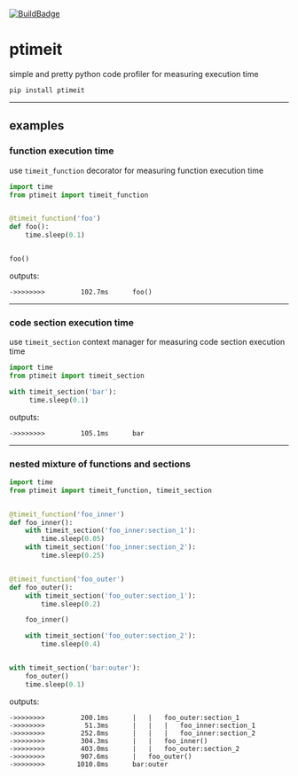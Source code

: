 [![BuildBadge](https://github.com/narekgharibyan/ptimeit/workflows/Build/badge.svg)](https://github.com/narekgharibyan/ptimeit/actions)

# ptimeit
simple and pretty python code profiler for measuring execution time

```
pip install ptimeit
```
---

## examples

### function execution time
use `timeit_function` decorator for measuring function execution time
```python
import time
from ptimeit import timeit_function


@timeit_function('foo')
def foo():
    time.sleep(0.1)


foo()
```

outputs:
```
->>>>>>>>         102.7ms      foo()
```

---

### code section execution time
use `timeit_section` context manager for measuring code section execution time
```python
import time
from ptimeit import timeit_section

with timeit_section('bar'):
     time.sleep(0.1)
```
outputs:
```
->>>>>>>>         105.1ms      bar
```

---
### nested mixture of functions and sections

```python
import time
from ptimeit import timeit_function, timeit_section


@timeit_function('foo_inner')
def foo_inner():
    with timeit_section('foo_inner:section_1'):
        time.sleep(0.05)
    with timeit_section('foo_inner:section_2'):
        time.sleep(0.25)


@timeit_function('foo_outer')
def foo_outer():
    with timeit_section('foo_outer:section_1'):
        time.sleep(0.2)

    foo_inner()

    with timeit_section('foo_outer:section_2'):
        time.sleep(0.4)


with timeit_section('bar:outer'):
    foo_outer()
    time.sleep(0.1)

```
outputs:
```
->>>>>>>>         200.1ms      |   |   foo_outer:section_1
->>>>>>>>          51.3ms      |   |   |   foo_inner:section_1
->>>>>>>>         252.8ms      |   |   |   foo_inner:section_2
->>>>>>>>         304.3ms      |   |   foo_inner()
->>>>>>>>         403.0ms      |   |   foo_outer:section_2
->>>>>>>>         907.6ms      |   foo_outer()
->>>>>>>>        1010.8ms      bar:outer
```
